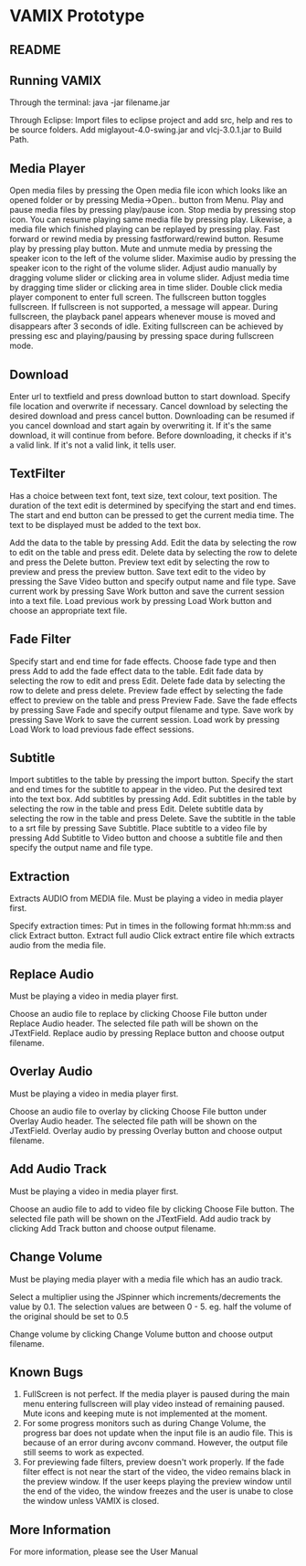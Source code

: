 VAMIX Prototype
===============
README
------

Running VAMIX
---------------

Through the terminal:
java -jar filename.jar

Through Eclipse:
Import files to eclipse project and add src, help and res to be source folders. Add miglayout-4.0-swing.jar and vlcj-3.0.1.jar to Build Path.

Media Player
------------

Open media files by pressing the Open media file icon which looks like an opened folder or by pressing
Media->Open.. button from Menu.
Play and pause media files by pressing play/pause icon.
Stop media by pressing stop icon. You can resume playing same media file by pressing play. Likewise, a media file which finished playing can be replayed by pressing play.
Fast forward or rewind media by pressing fastforward/rewind button. Resume play by pressing play button.
Mute and unmute media by pressing the speaker icon to the left of the volume slider.
Maximise audio by pressing the speaker icon to the right of the volume slider.
Adjust audio manually by dragging volume slider or clicking area in volume slider.
Adjust media time by dragging time slider or clicking area in time slider.
Double click media player component to enter full screen.
The fullscreen button toggles fullscreen. If fullscreen is not supported, a message will appear.
During fullscreen, the playback panel appears whenever mouse is moved and disappears after 3 seconds of idle.
Exiting fullscreen can be achieved by pressing esc and playing/pausing by pressing space during fullscreen mode.

Download
--------

Enter url to textfield and press download button to start download. Specify file location and overwrite if necessary.
Cancel download by selecting the desired download and press cancel button. Downloading can be resumed if you cancel download and start again by overwriting it. If it's the same download, it will continue from before. Before downloading, it checks if it's a valid link. If it's not a valid link, it tells user.

TextFilter
----------

Has a choice between text font, text size, text colour, text position. The duration of the text edit is determined by specifying the start and end times. The start and end button can be pressed to get the current media time. The text to be displayed must be added to the text box.
  
Add the data to the table by pressing Add. Edit the data by selecting the row to edit on the table and press edit. Delete data by selecting the row to delete and press the Delete button.
Preview text edit by selecting the row to preview and press the preview button. Save text edit to the video by pressing the Save Video button and specify output name and file type.
Save current work by pressing Save Work button and save the current session into a text file. Load previous work by pressing Load Work button and choose an appropriate text file.
  
Fade Filter
-----------
  
Specify start and end time for fade effects. Choose fade type and then press Add to add the fade effect data to the table. Edit fade data by selecting the row to edit and press Edit. Delete fade data by selecting the row to delete and press delete. Preview fade effect by selecting the fade effect to preview on the table and press Preview Fade. Save the fade effects by pressing Save Fade and specify output filename and type.
Save work by pressing Save Work to save the current session. Load work by pressing Load Work to load previous fade effect sessions.
  
Subtitle
--------

Import subtitles to the table by pressing the import button. Specify the start and end times for the subtitle to appear in the video. Put the desired text into the text box. Add subtitles by pressing Add. Edit subtitles in the table by selecting the row in the table and press Edit. Delete subtitle data by selecting the row in the table and press Delete.
Save the subtitle in the table to a srt file by pressing Save Subtitle.
Place subtitle to a video file by pressing Add Subtitle to Video button and choose a subtitle file and then specify the output name and file type.
	    
Extraction
----------

Extracts AUDIO from MEDIA file.
Must be playing a video in media player first.
  
Specify extraction times:
  Put in times in the following format hh:mm:ss and click Extract button.
Extract full audio
  Click extract entire file which extracts audio from the media file.

Replace Audio
-------------

Must be playing a video in media player first.
 
Choose an audio file to replace by clicking Choose File button under Replace Audio header. The selected file path will be shown on the JTextField.
Replace audio by pressing Replace button and choose output filename.
  
Overlay Audio
-------------

Must be playing a video in media player first.
  
Choose an audio file to overlay by clicking Choose File button under Overlay Audio header. The selected file path will be shown on the JTextField.
Overlay audio by pressing Overlay button and choose output filename.
  
Add Audio Track
---------------

Must be playing a video in media player first.
  
Choose an audio file to add to video file by clicking Choose File button. The selected file path will be shown on the JTextField.
Add audio track by clicking Add Track button and choose output filename.
  
Change Volume
-------------

Must be playing media player with a media file which has an audio track.
  
Select a multiplier using the JSpinner which increments/decrements the value by 0.1. The selection values are between 0 - 5. eg. half the volume of the original should be set to 0.5
  
Change volume by clicking Change Volume button and choose output filename.
  
Known Bugs
----------

  1. FullScreen is not perfect. If the media player is paused during the main menu entering fullscreen will play video instead of remaining paused. Mute icons and keeping mute is not implemented at the moment.
  2. For some progress monitors such as during Change Volume, the progress bar does not update when the input file is an audio file. This is because of an error during avconv command. However, the output file still seems to work as expected.
  3. For previewing fade filters, preview doesn't work properly. If the fade filter effect is not near the start of the video, the video remains black in the preview window. If the user keeps playing the preview window until the end of the video, the window freezes and the user is unabe to close the window unless VAMIX is closed.

More Information
----------------

For more information, please see the User Manual
